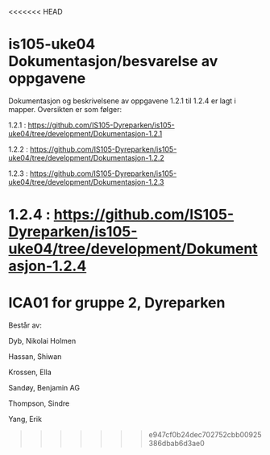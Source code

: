 <<<<<<< HEAD
# is105-uke04 Dokumentasjon/besvarelse av oppgavene

Dokumentasjon og beskrivelsene av oppgavene 1.2.1 til 1.2.4 er lagt i  mapper. Oversikten er som følger:

1.2.1 : https://github.com/IS105-Dyreparken/is105-uke04/tree/development/Dokumentasjon-1.2.1

1.2.2 : https://github.com/IS105-Dyreparken/is105-uke04/tree/development/Dokumentasjon-1.2.2

1.2.3 : https://github.com/IS105-Dyreparken/is105-uke04/tree/development/Dokumentasjon-1.2.3

1.2.4 : https://github.com/IS105-Dyreparken/is105-uke04/tree/development/Dokumentasjon-1.2.4
=======
# ICA01 for gruppe 2, Dyreparken

Består av:  

Dyb, Nikolai Holmen

Hassan, Shiwan

Krossen, Ella

Sandøy, Benjamin AG

Thompson, Sindre  

Yang, Erik
>>>>>>> e947cf0b24dec702752cbb00925386dbab6d3ae0
